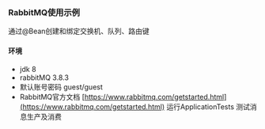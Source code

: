 ### RabbitMQ使用示例
通过@Bean创建和绑定交换机、队列、路由键
#### 环境 
- jdk 8
- rabbitMQ 3.8.3
- 默认账号密码 guest/guest
- RabbitMQ官方文档 
[https://www.rabbitmq.com/getstarted.html](https://www.rabbitmq.com/getstarted.html)
运行ApplicationTests 测试消息生产及消费